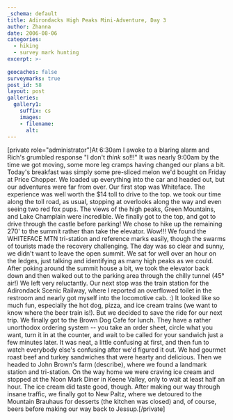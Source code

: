 ```yaml
---
_schema: default
title: Adirondacks High Peaks Mini-Adventure, Day 3
author: Zhanna
date: 2006-08-06
categories:
  - hiking
  - survey mark hunting
excerpt: >- 
  
geocaches: false
surveymarks: true
post_id: 58
layout: post
galleries:
  gallery1:
    suffix: cs
    images:
    - filename: 
      alt:
---
```


[private role="administrator"]At 6:30am I awoke to a blaring alarm and Rich's grumbled response "I don't <em>think </em>so!!!" It was nearly 9:00am by the time we got moving, some more leg cramps having changed our plans a bit. Today's breakfast was simply some pre-sliced melon we'd bought on Friday at Price Chopper. We loaded up everything into the car and headed out, but our adventures were far from over. Our first stop was Whiteface. The experience was well worth the $14 toll to drive to the top. we took our time along the toll road, as usual, stopping at overlooks along the way and even seeing two red fox pups. The views of the high peaks, Green Mountains, and Lake Champlain were incredible. We finally got to the top, and got to drive through the castle before parking! We chose to hike up the remaining 270' to the summit rather than take the elevator. Wow!!! We found the WHITEFACE MTN tri-station and reference marks easily, though the swarms of tourists made the recovery challenging. The day was so clear and sunny, we didn't want to leave the open summit. We sat for well over an hour on the ledges, just talking and identifying as many high peaks as we could. After poking around the summit house a bit, we took the elevator back down and then walked out to the parking area through the chilly tunnel (45° air!) We left very reluctantly. Our next stop was the train station for the Adirondack Scenic Railway, where I reported an overflowed toilet in the restroom and nearly got myself into the locomotive cab. :) It looked like so much fun, especially the hot dog, pizza, and ice cream trains (we want to know where the beer train is!). But we decided to save the ride for our next trip. We finally got to the Brown Dog Cafe for lunch. They have a rather unorthodox ordering system -- you take an order sheet, circle what you want, turn it in at the counter, and wait to be called for your sandwich just a few minutes later. It was neat, a little confusing at first, and then fun to watch everybody else's confusing after we'd figured it out. We had gourmet roast beef and turkey sandwiches that were hearty and delicious. Then we headed to John Brown's farm (describe), where we found a landmark station and tri-station. On the way home we were craving ice cream and stopped at the Noon Mark Diner in Keene Valley, only to wait at least half an hour. The ice cream did taste good, though. After making our way through insane traffic, we finally got to New Paltz, where we detoured to the Mountain Brauhaus for desserts (the kitchen was closed) and, of course, beers before making our way back to Jessup.[/private]
